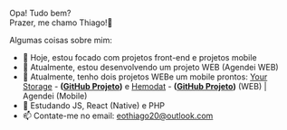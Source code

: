 Opa! Tudo bem? <br>
Prazer, me chamo Thiago!👋

Algumas coisas sobre mim:

- 🔭 Hoje, estou focado com projetos front-end e projetos mobile
- 📖 Atualmente, estou desenvolvendo um projeto WEB (Agendei WEB)
- 📖 Atualmente, tenho dois projetos WEBe um mobile prontos: [Your Storage](www.yourstorage.x10.mx/homepage/) - **([GitHub Projeto](https://github.com/eothigas/YS_Storage))** e [Hemodat](https://hemodat.x10.mx/) - **([GitHub Projeto](https://github.com/eothigas/Hemodat))** (WEB) | Agendei (Mobile)
- 🌱 Estudando JS, React (Native) e PHP
- 📫 Contate-me no email: eothiago20@outlook.com
